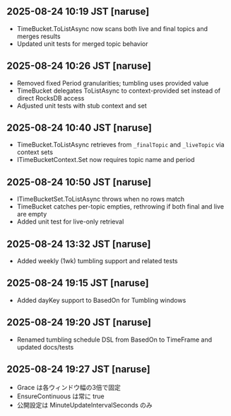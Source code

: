 ## 2025-08-24 10:19 JST [naruse]
- TimeBucket.ToListAsync now scans both live and final topics and merges results
- Updated unit tests for merged topic behavior

## 2025-08-24 10:26 JST [naruse]
- Removed fixed Period granularities; tumbling uses provided value
- TimeBucket delegates ToListAsync to context-provided set instead of direct RocksDB access
- Adjusted unit tests with stub context and set

## 2025-08-24 10:40 JST [naruse]
- TimeBucket.ToListAsync retrieves from `_finalTopic` and `_liveTopic` via context sets
- ITimeBucketContext.Set now requires topic name and period

## 2025-08-24 10:50 JST [naruse]
- ITimeBucketSet.ToListAsync throws when no rows match
- TimeBucket catches per-topic empties, rethrowing if both final and live are empty
- Added unit test for live-only retrieval
## 2025-08-24 13:32 JST [naruse]
- Added weekly (1wk) tumbling support and related tests

## 2025-08-24 19:15 JST [naruse]
- Added dayKey support to BasedOn for Tumbling windows

## 2025-08-24 19:20 JST [naruse]
- Renamed tumbling schedule DSL from BasedOn to TimeFrame and updated docs/tests

## 2025-08-24 19:27 JST [naruse]
- Grace は各ウィンドウ幅の3倍で固定
- EnsureContinuous は常に true
- 公開設定は MinuteUpdateIntervalSeconds のみ
